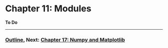 # Chapter 11: Modules

**To Do**

___
### [Outline](README.md), Next: [Chapter 17: Numpy and Matplotlib](Chapter_17_Numpy_and_Matplotlib.md)

